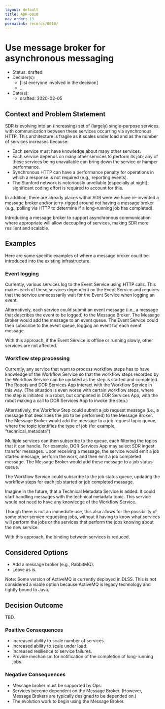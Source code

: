 ```yaml
---
layout: default
title: ADR-0010
nav_order: 13
permalink: records/0010/
---
```

# Use message broker for asynchronous messaging

* Status: drafted
* Decider(s): <!-- required -->
  * [list everyone involved in the decision]
  * ...
* Date(s):
  * drafted: 2020-02-05

## Context and Problem Statement

SDR is evolving into an (increasing) set of (largely) single-purpose services, with communication between these services occurring via synchronous HTTP. This architecture is fragile as it scales under load and as the number of services increases because:

* Each service must have knowledge about many other services.
* Each service depends on many other services to perform its job; any of these services being unavailable can bring down the service or hamper performance.
* Synchronous HTTP can have a performance penalty for operations in which a response is not required (e.g., reporting events).
* The Stanford network is notoriously unreliable (especially at night); significant coding effort is required to account for this.

In addition, there are already places within SDR were we have re-invented a message broker and/or jerry-rigged around not having a message broker (e.g., polling via HTTP to determine if a long-running job has completed).

Introducing a message broker to support asynchronous communication where appropriate will allow decoupling of services, making SDR more resilient and scalable.

## Examples

Here are some specific examples of where a message broker could be introduced into the existing infrastructure.

### Event logging

Currently, various services log to the Event Service using HTTP calls. This makes each of these services dependent on the Event Service and requires that the service unnecessarily wait for the Event Service when logging an event.

Alternatively, each service could submit an event message (i.e., a message that describes the event to be logged) to the Message Broker. The Message Broker would add the message to an event queue. The Event Service could then subscribe to the event queue, logging an event for each event message.

With this approach, if the Event Service is offline or running slowly, other services are not affected.

### Workflow step processing

Currently, any service that want to process workflow steps has to have knowledge of the Workflow Service so that the workflow steps recorded by the Workflow Service can be updated as the step is started and completed. The Robots and DOR Services App interact with the Workflow Service in this way. (The situation is even worse with certain workflow steps, where the step is initiated in a robot, but completed in DOR Services App, with the robot making a call to DOR Services App to invoke the step.)

Alternatively, the Workflow Step could submit a job request message (i.e., a message that describes the job to be performed) to the Message Broker. The Message Broker would add the message to a job request topic queue, where the topic identifies the type of job (for example, "technical_metadata").

Multiple services can then subscribe to the queue, each filtering the topics that it can handle. For example, DOR Services App may select SDR ingest transfer messages. Upon receiving a message, the service would emit a job started message, perform the work, and then emit a job completed message. The Message Broker would add these message to a job status queue.

The Workflow Service could subscribe to the job status queue, updating the workflow steps for each job started or job completed message.

Imagine in the future, that a Technical Metadata Service is added. It could start handling messages with the technical metadata topic. This service would not need to have any knowledge of the Workflow Service.

Though there is not an immediate use, this also allows for the possibility of some other service requesting jobs, without it having to know what services will perform the jobs or the services that perform the jobs knowing about the new service.

With this approach, the binding between services is reduced.

## Considered Options

* Add a message broker (e.g., RabbitMQ).
* Leave as is.

Note: Some version of ActiveMQ is currently deployed in DLSS. This is not considered a viable option because ActiveMQ is legacy technology and tightly bound to Java.

## Decision Outcome

TBD.

### Positive Consequences

* Increased ability to scale number of services.
* Increased ability to scale under load.
* Increased resilience to service failures.
* Provide mechanism for notification of the completion of long-running jobs.

### Negative Consequences

* Message broker must be supported by Ops.
* Services become dependent on the Message Broker. (However, Message Brokers are typically designed to be depended on.)
* The evolution work to begin using the Message Broker.
